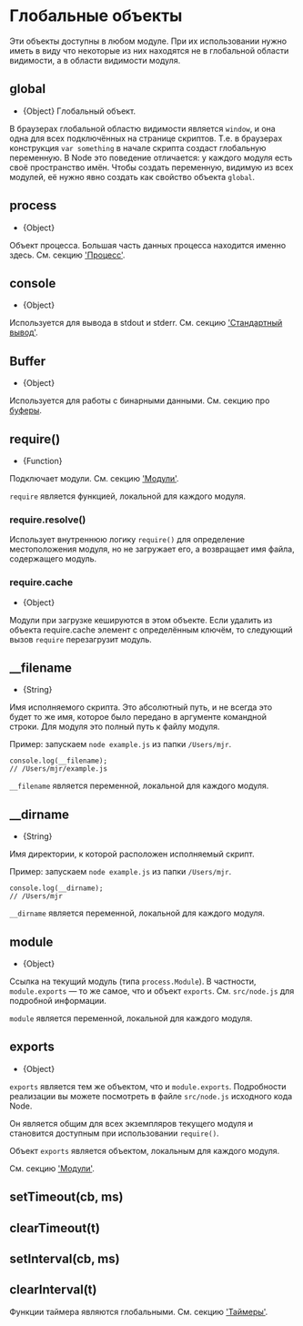 # Глобальные объекты

<!-- type=misc -->

Эти объекты доступны в любом модуле. При их использовании нужно иметь в виду
что некоторые из них находятся не в глобальной области видимости, а в области видимости модуля.

## global

<!-- type=global -->

* {Object} Глобальный объект.

В браузерах глобальной областю видимости является `window`, и она одна для всех подключённых на странице скриптов.
Т.е. в браузерах конструкция `var something` в начале скрипта создаст глобальную переменную.
В Node это поведение отличается: у каждого модуля есть своё пространство имён.
Чтобы создать переменную, видимую из всех модулей, её нужно явно создать как свойство объекта `global`.

## process

<!-- type=global -->

* {Object}

Объект процесса. Большая часть данных процесса находится именно здесь.
См. секцию ['Процесс'](process.html#process).

## console

<!-- type=global -->

* {Object}

Используется для вывода в stdout и stderr. См. секцию ['Стандартный вывод'](stdio.html).

## Buffer

<!-- type=global -->

* {Object}

Используется для работы с бинарными данными. См. секцию про [буферы](buffer.html).

## require()

<!-- type=var -->

* {Function}

Подключает модули. См. секцию ['Модули'](modules.html#modules).

`require` является функцией, локальной для каждого модуля.

### require.resolve()

Использует внутреннюю логику `require()` для определение местоположения модуля,
но не загружает его, а возвращает имя файла, содержащего модуль.

### require.cache

* {Object}

Модули при загрузке кешируются в этом объекте. Если удалить из объекта require.cache элемент с определённым ключём,
то следующий вызов `require` перезагрузит модуль.


## __filename

<!-- type=var -->

* {String}

Имя исполняемого скрипта. Это абсолютный путь, и не всегда это будет то же имя,
которое было передано в аргументе командной строки. Для модуля это полный путь к файлу модуля.

Пример: запускаем `node example.js` из папки `/Users/mjr`.

    console.log(__filename);
    // /Users/mjr/example.js

`__filename` является переменной, локальной для каждого модуля.


## __dirname

<!-- type=var -->

* {String}


Имя директории, к которой расположен исполняемый скрипт.

Пример: запускаем `node example.js` из папки `/Users/mjr`.

    console.log(__dirname);
    // /Users/mjr

`__dirname` является переменной, локальной для каждого модуля.

## module

<!-- type=var -->

* {Object}

Ссылка на текущий модуль (типа `process.Module`). В частности, `module.exports` —
то же самое, что и объект `exports`. См. `src/node.js` для подробной информации.

`module` является переменной, локальной для каждого модуля.

## exports

<!-- type=var -->

* {Object}

`exports` является тем же объектом, что и `module.exports`. Подробности реализации вы можете посмотреть в файле `src/node.js` исходного кода Node.

Он является общим для всех экземпляров текущего модуля и становится доступным при использовании `require()`.

Объект `exports` является объектом, локальным для каждого модуля.

См. секцию ['Модули'](modules.html#modules).

## setTimeout(cb, ms)
## clearTimeout(t)
## setInterval(cb, ms)
## clearInterval(t)

<!--type=global-->

Функции таймера являются глобальными. См. секцию ['Таймеры'](timers.html).

